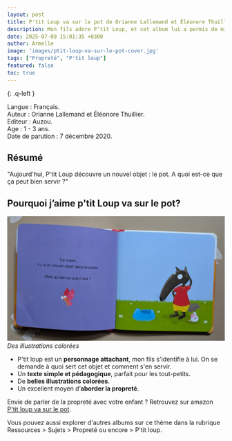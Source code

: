 ```yaml
---
layout: post
title: P'tit Loup va sur le pot de Orianne Lallemand et Éléonore Thuillier
description: Mon fils adore P’tit Loup, et cet album lui a permis de mieux comprendre comment se passe l’apprentissage de la propreté.
date: 2025-07-09 15:01:35 +0300
author: Armelle
image: 'images/ptit-loup-va-sur-le-pot-cover.jpg'
tags: ["Propreté", "P'tit loup"]
featured: false
toc: true
---
```

{: .q-left }

Langue : Français.      
Auteur : Orianne Lallemand et Éléonore Thuillier.    
Editeur : Auzou.    
Age : 1 - 3 ans.  
Date de parution : 7 décembre 2020.

## Résumé

"Aujourd'hui, P'tit Loup découvre un nouvel objet : le pot. A quoi est-ce que ça peut bien servir ?"

## Pourquoi j’aime p'tit Loup va sur le pot?

![Des illustrations colorées](images/ptit-loup-va-sur-le-pot-int.jpg)
*Des illustrations colorées*

- P'tit loup est un **personnage attachant**, mon fils s'identifie à lui. On se demande à quoi sert cet objet et comment s'en servir.  
- Un **texte simple et pédagogique**, parfait pour les tout-petits.
- De **belles illustrations colorées**.
- Un excellent moyen d’**aborder la propreté**. 

Envie de parler de la propreté avec votre enfant ? Retrouvez sur amazon [P'tit loup va sur le pot](https://amzn.to/41ctnVe).

Vous pouvez aussi explorer d'autres albums sur ce thème dans la rubrique Ressources > Sujets > Propreté ou encore > P'tit loup.